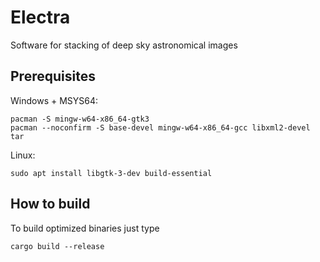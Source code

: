 # Electra
Software for stacking of deep sky astronomical images

## Prerequisites

Windows + MSYS64:

```
pacman -S mingw-w64-x86_64-gtk3
pacman --noconfirm -S base-devel mingw-w64-x86_64-gcc libxml2-devel tar
```
Linux:
```
sudo apt install libgtk-3-dev build-essential
```

## How to build
To build optimized binaries just type
```
cargo build --release
```
